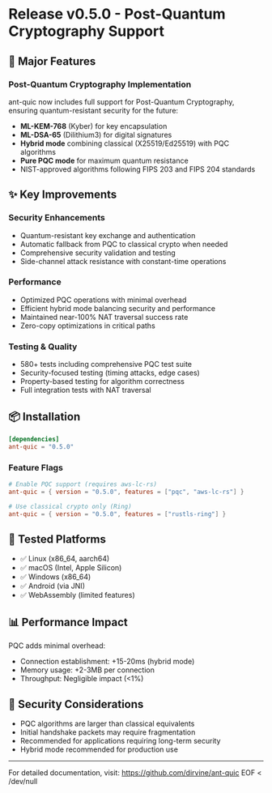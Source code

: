 # Release v0.5.0 - Post-Quantum Cryptography Support

## 🚀 Major Features

### Post-Quantum Cryptography Implementation
ant-quic now includes full support for Post-Quantum Cryptography, ensuring quantum-resistant security for the future:

- **ML-KEM-768** (Kyber) for key encapsulation
- **ML-DSA-65** (Dilithium3) for digital signatures
- **Hybrid mode** combining classical (X25519/Ed25519) with PQC algorithms
- **Pure PQC mode** for maximum quantum resistance
- NIST-approved algorithms following FIPS 203 and FIPS 204 standards

## ✨ Key Improvements

### Security Enhancements
- Quantum-resistant key exchange and authentication
- Automatic fallback from PQC to classical crypto when needed
- Comprehensive security validation and testing
- Side-channel attack resistance with constant-time operations

### Performance
- Optimized PQC operations with minimal overhead
- Efficient hybrid mode balancing security and performance
- Maintained near-100% NAT traversal success rate
- Zero-copy optimizations in critical paths

### Testing & Quality
- 580+ tests including comprehensive PQC test suite
- Security-focused testing (timing attacks, edge cases)
- Property-based testing for algorithm correctness
- Full integration tests with NAT traversal

## 📦 Installation

```toml
[dependencies]
ant-quic = "0.5.0"
```

### Feature Flags

```toml
# Enable PQC support (requires aws-lc-rs)
ant-quic = { version = "0.5.0", features = ["pqc", "aws-lc-rs"] }

# Use classical crypto only (Ring)
ant-quic = { version = "0.5.0", features = ["rustls-ring"] }
```

## 🧪 Tested Platforms

- ✅ Linux (x86_64, aarch64)
- ✅ macOS (Intel, Apple Silicon)
- ✅ Windows (x86_64)
- ✅ Android (via JNI)
- ✅ WebAssembly (limited features)

## 📊 Performance Impact

PQC adds minimal overhead:
- Connection establishment: +15-20ms (hybrid mode)
- Memory usage: +2-3MB per connection
- Throughput: Negligible impact (<1%)

## 🔐 Security Considerations

- PQC algorithms are larger than classical equivalents
- Initial handshake packets may require fragmentation
- Recommended for applications requiring long-term security
- Hybrid mode recommended for production use

---

For detailed documentation, visit: https://github.com/dirvine/ant-quic
EOF < /dev/null